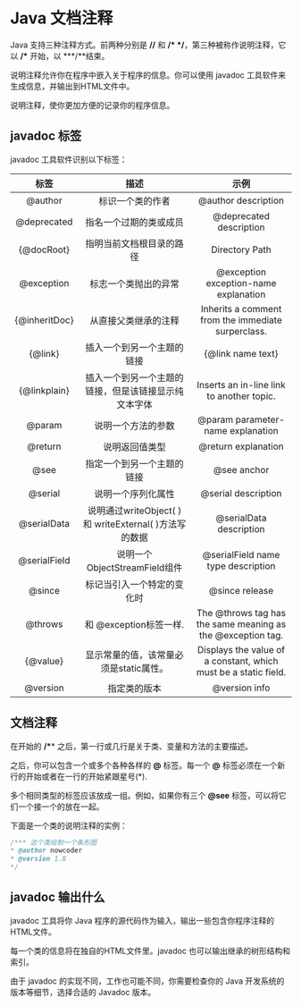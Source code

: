 # Java 文档注释

Java 支持三种注释方式。前两种分别是 **//** 和 **/\* \*/**，第三种被称作说明注释，它以 **/\*** 开始，以 ***/**结束。

说明注释允许你在程序中嵌入关于程序的信息。你可以使用 javadoc 工具软件来生成信息，并输出到HTML文件中。

说明注释，使你更加方便的记录你的程序信息。

## javadoc 标签

javadoc 工具软件识别以下标签：

|   **标签**    |                        **描述**                        |                           **示例**                           |
| :-----------: | :----------------------------------------------------: | :----------------------------------------------------------: |
|    @author    |                    标识一个类的作者                    |                     @author description                      |
|  @deprecated  |                 指名一个过期的类或成员                 |                   @deprecated description                    |
|  {@docRoot}   |                指明当前文档根目录的路径                |                        Directory Path                        |
|  @exception   |                  标志一个类抛出的异常                  |            @exception exception-name explanation             |
| {@inheritDoc} |                  从直接父类继承的注释                  |      Inherits a comment from the immediate surperclass.      |
|    {@link}    |               插入一个到另一个主题的链接               |                      {@link name text}                       |
| {@linkplain}  |  插入一个到另一个主题的链接，但是该链接显示纯文本字体  |          Inserts an in-line link to another topic.           |
|    @param     |                   说明一个方法的参数                   |              @param parameter-name explanation               |
|    @return    |                     说明返回值类型                     |                     @return explanation                      |
|     @see      |               指定一个到另一个主题的链接               |                         @see anchor                          |
|    @serial    |                   说明一个序列化属性                   |                     @serial description                      |
|  @serialData  | 说明通过writeObject( ) 和 writeExternal( )方法写的数据 |                   @serialData description                    |
| @serialField  |             说明一个ObjectStreamField组件              |              @serialField name type description              |
|    @since     |               标记当引入一个特定的变化时               |                        @since release                        |
|    @throws    |                 和 @exception标签一样.                 | The @throws tag has the same meaning as the @exception tag.  |
|   {@value}    |         显示常量的值，该常量必须是static属性。         | Displays the value of a constant, which must be a static field. |
|   @version    |                      指定类的版本                      |                        @version info                         |

## 文档注释

在开始的 **/\**** 之后，第一行或几行是关于类、变量和方法的主要描述。

之后，你可以包含一个或多个各种各样的 **@** 标签。每一个 **@** 标签必须在一个新行的开始或者在一行的开始紧跟星号(*).

多个相同类型的标签应该放成一组。例如，如果你有三个 **@see** 标签，可以将它们一个接一个的放在一起。

下面是一个类的说明注释的实例：

```java
/*** 这个类绘制一个条形图
* @author nowcoder
* @version 1.8
*/
```

## javadoc 输出什么

javadoc 工具将你 Java 程序的源代码作为输入，输出一些包含你程序注释的HTML文件。

每一个类的信息将在独自的HTML文件里。javadoc 也可以输出继承的树形结构和索引。

由于 javadoc 的实现不同，工作也可能不同，你需要检查你的 Java 开发系统的版本等细节，选择合适的 Javadoc 版本。